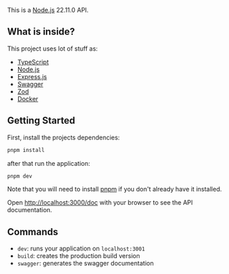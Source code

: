This is a [Node.js](https://nodejs.org/) 22.11.0 API.

## What is inside?

This project uses lot of stuff as:

- [TypeScript](https://www.typescriptlang.org/)
- [Node.js](https://nodejs.org/)
- [Express.js](https://expressjs.com)
- [Swagger](https://swagger.io)
- [Zod](https://zod.dev)
- [Docker](https://www.docker.com)

## Getting Started

First, install the projects dependencies:

```bash
pnpm install
```

after that run the application:

```bash
pnpm dev
```

Note that you will need to install [pnpm](https://pnpm.io/installation) if you don't already have it installed.

Open [http://localhost:3000/doc](http://localhost:3001/doc) with your browser to see the API documentation.

## Commands

- `dev`: runs your application on `localhost:3001`
- `build`: creates the production build version
- `swagger`: generates the swagger documentation
